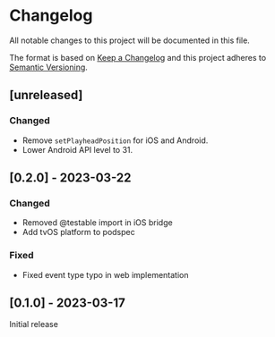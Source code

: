 # Changelog

All notable changes to this project will be documented in this file.

The format is based on [Keep a Changelog](http://keepachangelog.com/en/1.0.0/)
and this project adheres to [Semantic Versioning](http://semver.org/spec/v2.0.0.html).

## [unreleased]

### Changed

- Remove `setPlayheadPosition` for iOS and Android.
- Lower Android API level to 31.

## [0.2.0] - 2023-03-22

### Changed

- Removed @testable import in iOS bridge
- Add tvOS platform to podspec

### Fixed

- Fixed event type typo in web implementation

## [0.1.0] - 2023-03-17

Initial release

